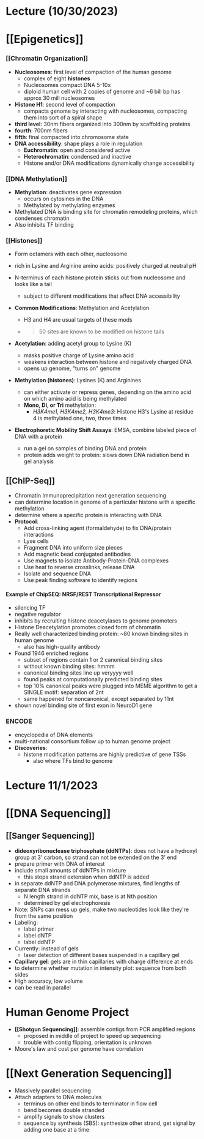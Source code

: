 # Lecture (10/30/2023)

# [[Epigenetics]]
### [[Chromatin Organization]]
- **Nucleosomes**: first level of compaction of the human genome
	- complex of eight **histones**
	- Nucleosomes compact DNA 5-10x 
	- diploid human cell with 2 copies of genome and ~6 bill bp has approx 30 mill nucleosomes
- **Histone H1**: second level of compaction
	- compacts genome by interacting with nucleosomes, compacting them into sort of a spiral shape
- **third level**: 30nm fibers organized into 300nm by scaffolding proteins
- **fourth**: 700nm fibers
- **fifth**: final compacted into chromosome state
- **DNA accessibility**: shape plays a role in regulation
	- **Euchromatin**: open and considered active
	- **Heterochromatin**: condensed and inactive
	- Histone and/or DNA modifications dynamically change accessibility
### [[DNA Methylation]]
- **Methylation**: deactivates gene expression
	- occurs on cytosines in the DNA
	- Methylated by methylating enzymes
- Methylated DNA is binding site for chromatin remodeling proteins, which condenses chromatin
- Also inhibits TF binding
### [[Histones]]
- Form octamers with each other, nucleosome
- rich in Lysine and Arginine amino acids: positively charged at neutral pH
- N-terminus of each histone protein sticks out from nucleosome and looks like a tail
	- subject to different modifications that affect DNA accessibility
- **Common Modifications**: Methylation and Acetylation
	- H3 and H4 are usual targets of these mods
	- >50 sites are known to be modified on histone tails
- **Acetylation**: adding acetyl group to Lysine (K)
	- masks positive charge of Lysine amino acid
	- weakens interaction between histone and negatively charged DNA
	- opens up genome, "turns on" genome
- **Methylation (histones)**: Lysines (K) and Arginines
	- can either activate or repress genes, depending on the amino acid on which amino acid is being methylated
	- **Mono, Di, or Tri** methylation:
		- *H3K4me1, H3K4me2, H3K4me3*: Histone H3's Lysine at residue 4 is methylated one, two, three times

- **Electrophoretic Mobility Shift Assays**: EMSA, combine labeled piece of DNA with a protein
	- run a gel on samples of binding DNA and protein
	- protein adds weight to protein: slows down DNA radiation bend in gel analysis

## [[ChIP-Seq]]
- Chromatin Immunoprecipitation next generation sequencing
- can determine location in genome of a particular histone with a specific methylation
- determine where a specific protein is interacting with DNA
- **Protocol**:
	- Add cross-linking agent (formaldehyde) to fix DNA/protein interactions
	- Lyse cells
	- Fragment DNA into uniform size pieces
	- Add magnetic bead conjugated antibodies
	- Use magnets to isolate Antibody-Protein-DNA complexes
	- Use heat to reverse crosslinks, release DNA
	- Isolate and sequence DNA
	- Use peak finding software to identify regions

#### Example of ChipSEQ: NRSF/REST Transcriptional Repressor
- silencing TF
- negative regulator
- inhibits by recruiting histone deacetylases to genome promoters
- Histone Deacetylation promotes closed form of chromatin
- Really well characterized binding protein: ~80 known binding sites in human genome
	- also has high-quality antibody
- Found 1946 enriched regions
	- subset of regions contain 1 or 2 canonical binding sites
	- without known binding sites: hmmm
	- canonical binding sites line up veryyyy well
	- found peaks at computationally predicted binding sites
	- top 10% canonical peaks were plugged into MEME algorithm to get a SINGLE motif: separation of 2nt
	- same happened for noncanonical, except separated by 11nt
- shown novel binding site of first exon in NeuroD1 gene

### ENCODE
- encyclopedia of DNA elements
- multi-national consortium follow up to human genome project
- **Discoveries**:
	- histone modification patterns are highly predictive of gene TSSs
		- also where TFs bind to genome


# Lecture 11/1/2023
# [[DNA Sequencing]]
## [[Sanger Sequencing]]
- **dideoxyribonuclease triphosphate (ddNTPs)**: does not have a hydroxyl group at 3' carbon, so strand can not be extended on the 3' end
- prepare primer with DNA of interest
- include small amounts of ddNTPs in mixture
	- this stops strand extension when ddNTP is added
- in separate ddNTP and DNA polymerase mixtures, find lengths of separate DNA strands
	- N length strand in ddNTP mix, base is at Nth position
	- determined by gel electrophoresis
- Note: SNPs can mess up gels, make two nucleotides look like they're from the same position
- Labeling:
	- label primer
	- label dNTP
	- label ddNTP
- Currently: instead of gels
	- laser detection of different bases suspended in a capillary gel
- **Capillary gel**: gels are in thin capillaries with charge difference at ends
- to determine whether mutation in intensity plot: sequence from both sides
- High accuracy, low volume
- can be read in parallel
# Human Genome Project
- **[[Shotgun Sequencing]]**: assemble contigs from PCR amplified regions
	- proposed in middle of project to speed up sequencing
	- trouble with contig flipping, orientation is unknown
- Moore's law and cost per genome have correlation

# [[Next Generation Sequencing]]
- Massively parallel sequencing
- Attach adapters to DNA molecules
	- terminus on other end binds to terminator in flow cell
	- bend becomes double stranded
	- amplify signals to show clusters
	- sequence by synthesis (SBS): synthesize other strand, get signal by adding one base at a time



